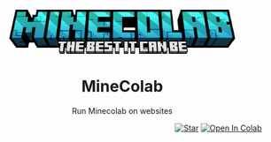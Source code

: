 <p align="center"><a href="https://github.com/N-aksif-N"><img src="https://raw.githubusercontent.com/N-aksif-N/MineColab/app/minecraft_title.png" alt="Logo" height="80"/></a></p>
<h1 align="center">MineColab</h1>
<p align="center">Run Minecolab on websites</p>
<p align="right">
  <a target="_blank" href="https://github.com/N-aksif-N/Minecolab"><img src="https://img.shields.io/github/stars/N-aksif-N/Minecolab.svg?style=social&label=Star" alt="Star"></a>
 <a href="https://colab.research.google.com/github/N-aksif-N/Minecolab/blob/free-config/MineColabImproved.ipynb" target="_parent"><img src="https://colab.research.google.com/assets/colab-badge.svg" alt="Open In Colab"></a>
</p>

